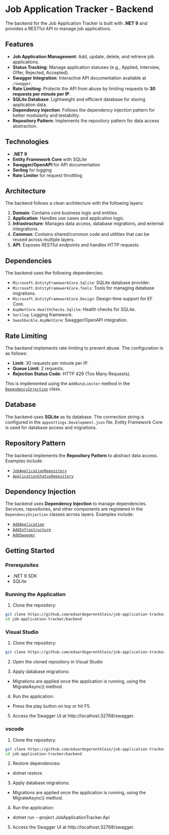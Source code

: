 # Job Application Tracker - Backend

The backend for the Job Application Tracker is built with **.NET 9** and provides a RESTful API to manage job applications.

## Features

- **Job Application Management**: Add, update, delete, and retrieve job applications.
- **Status Tracking**: Manage application statuses (e.g., Applied, Interview, Offer, Rejected, Accepted).
- **Swagger Integration**: Interactive API documentation available at `/swagger`.
- **Rate Limiting**: Protects the API from abuse by limiting requests to **30 requests per minute per IP**.
- **SQLite Database**: Lightweight and efficient database for storing application data.
- **Dependency Injection**: Follows the dependency injection pattern for better modularity and testability.
- **Repository Pattern**: Implements the repository pattern for data access abstraction.

## Technologies

- **.NET 9**
- **Entity Framework Core** with SQLite
- **Swagger/OpenAPI** for API documentation
- **Serilog** for logging
- **Rate Limiter** for request throttling

## Architecture

The backend follows a clean architecture with the following layers:

1. **Domain**: Contains core business logic and entities.
2. **Application**: Handles use cases and application logic.
3. **Infrastructure**: Manages data access, database migrations, and external integrations.
4. **Common**: Contains shared/common code and utilities that can be reused across multiple layers.
5. **API**: Exposes RESTful endpoints and handles HTTP requests.

## Dependencies

The backend uses the following dependencies:

- `Microsoft.EntityFrameworkCore.Sqlite`: SQLite database provider.
- `Microsoft.EntityFrameworkCore.Tools`: Tools for managing database migrations.
- `Microsoft.EntityFrameworkCore.Design`: Design-time support for EF Core.
- `AspNetCore.HealthChecks.Sqlite`: Health checks for SQLite.
- `Serilog`: Logging framework.
- `Swashbuckle.AspNetCore`: Swagger/OpenAPI integration.

## Rate Limiting

The backend implements rate limiting to prevent abuse. The configuration is as follows:

- **Limit**: 30 requests per minute per IP.
- **Queue Limit**: 2 requests.
- **Rejection Status Code**: HTTP 429 (Too Many Requests).

This is implemented using the `AddRateLimiter` method in the [`DependencyInjection`](backend/JobApplicationTracker.Api/DependencyInjection.cs) class.

## Database

The backend uses **SQLite** as its database. The connection string is configured in the `appsettings.Development.json` file. Entity Framework Core is used for database access and migrations.

## Repository Pattern

The backend implements the **Repository Pattern** to abstract data access. Examples include:

- [`JobApplicationRepository`](backend/JobApplicationTracker.Infrastructure/Repositories/JobApplicationRepository.cs)
- [`ApplicationStatusRepository`](backend/JobApplicationTracker.Infrastructure/Repositories/ApplicationStatusRepository.cs)

## Dependency Injection

The backend uses **Dependency Injection** to manage dependencies. Services, repositories, and other components are registered in the `DependencyInjection` classes across layers. Examples include:

- [`AddApplication`](backend/JobApplicationTracker.Application/DependencyInjection.cs)
- [`AddInfrastructure`](backend/JobApplicationTracker.Infrastructure/DependencyInjection.cs)
- [`AddSwagger`](backend/JobApplicationTracker.Api/DependencyInjection.cs)

## Getting Started

### Prerequisites

- .NET 9 SDK
- SQLite

### Running the Application

1. Clone the repository:

```bash
git clone https://github.com/eduardogerentklein/job-application-tracker.git
cd job-application-tracker/backend

```

### Visual Studio

1. Clone the repository:

```bash
git clone https://github.com/eduardogerentklein/job-application-tracker.git
```

2. Open the cloned repository in Visual Studio

3. Apply database migrations:

- Migrations are applied once the application is running, using the MigrateAsync() method.

4. Run the application:

- Press the play button on top or hit F5.

5. Access the Swagger UI at http://localhost:32768/swagger.

### vscode

1. Clone the repository:

```bash
git clone https://github.com/eduardogerentklein/job-application-tracker.git
cd job-application-tracker/backend

```

2. Restore dependencies:

- dotnet restore

3. Apply database migrations:

- Migrations are applied once the application is running, using the MigrateAsync() method.

4. Run the application:

- dotnet run --project JobApplicationTracker.Api

5. Access the Swagger UI at http://localhost:32768/swagger.
